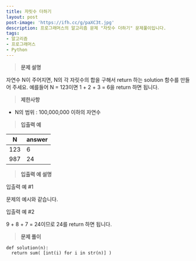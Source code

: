 ```yaml
---
title: 자릿수 더하기
layout: post
post-image: 'https://ifh.cc/g/paXC3t.jpg'
description: 프로그래머스의 알고리즘 문제 "자릿수 더하기" 문제풀이입니다.
tags:
- 알고리즘
- 프로그래머스
- Python
---
```



>**문제 설명**

자연수 N이 주어지면, N의 각 자릿수의 합을 구해서 return 하는 solution 함수를 만들어 주세요.
예를들어 N = 123이면 1 + 2 + 3 = 6을 return 하면 됩니다.

>**제한사항**

<ul>
<li>N의 범위 : 100,000,000 이하의 자연수</li>
</ul>

>**입출력 예**

| N | answer |
|--|--|
| 123 | 6 |
| 987 | 24 |

>**입출력 예 설명**

입출력 예 #1

문제의 예시와 같습니다.

입출력 예 #2

9 + 8 + 7 = 24이므로 24를 return 하면 됩니다.

>**문제 풀이**

	def solution(n):
	  return sum( [int(i) for i in str(n)] )


